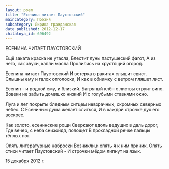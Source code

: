 ```yaml
---
layout: poem
title: "Есенина читает Паустовский"
maincategory: Поэзия
subcategory: Лирика гражданская
date_published: 2012-12-17
chitalnya_id: 696492
---
```




ЕСЕНИНА ЧИТАЕТ ПАУСТОВСКИЙ

Ещё заката краска не угасла,
Блестит луны пастушеский фагот,
А из него, как звуки, капли масла
Пролились на хрустящий огород.

Есенина читает Паустовский
И ветерка в ракитах слышит свист.
Слышны ему и галок отголоски,
И как в обнимку с ветром пляшет лист.

Есенин - и родной ему, и близкий.
Багряный клён с листвы струит вино.
Вовеки не забыть домишко низкий
И с голубыми ставнями окно.

Луга и лет покрыты бледным ситцем
невзрачных, скромных северных небес.
С Есениным душа желает слиться,
И в каждой строчке дух его воскрес.

Как золото, есенинские рощи
Сверкают вдоль ведущих в даль дорог,
Где вечер, с неба снизойдя, полощет
В прохладной речке пальцы тёплых ног.

Опять литературные наброски
Возникли,и опять я к ним приник.
Опять стихи читает Паустовский -
И строчки мёдом липнут на язык.

15 декабря 2012 г.






